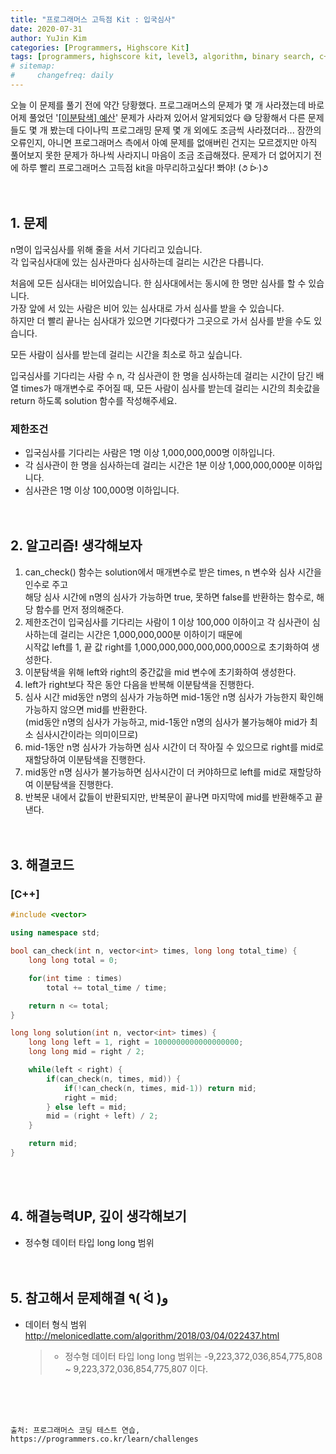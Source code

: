 ```yaml
---
title: "프로그래머스 고득점 Kit : 입국심사"
date: 2020-07-31
author: YuJin Kim
categories: [Programmers, Highscore Kit]
tags: [programmers, highscore kit, level3, algorithm, binary search, c++]
# sitemap:
#     changefreq: daily
---
```


오늘 이 문제를 풀기 전에 약간 당황했다. 프로그래머스의 문제가 몇 개 사라졌는데 바로 어제 풀었던 '[[이분탐색] 예산]({{site.url}}/posts/buget_level3)' 문제가 사라져 있어서 알게되었다 😅 당황해서 다른 문제들도 몇 개 봤는데 다이나믹 프로그래밍 문제 몇 개 외에도 조금씩 사라졌더라... 잠깐의 오류인지, 아니면 프로그래머스 측에서 아예 문제를 없애버린 건지는 모르겠지만 아직 풀어보지 못한 문제가 하나씩 사라지니 마음이 조금 조급해졌다. 문제가 더 없어지기 전에 하루 빨리 프로그래머스 고득점 kit을 마무리하고싶다! 뽜야! (૭ ᐕ)૭  
<br/>
<br/>

## 1. 문제

n명이 입국심사를 위해 줄을 서서 기다리고 있습니다.  
각 입국심사대에 있는 심사관마다 심사하는데 걸리는 시간은 다릅니다.

처음에 모든 심사대는 비어있습니다. 한 심사대에서는 동시에 한 명만 심사를 할 수 있습니다.  
가장 앞에 서 있는 사람은 비어 있는 심사대로 가서 심사를 받을 수 있습니다.  
하지만 더 빨리 끝나는 심사대가 있으면 기다렸다가 그곳으로 가서 심사를 받을 수도 있습니다.

모든 사람이 심사를 받는데 걸리는 시간을 최소로 하고 싶습니다.

입국심사를 기다리는 사람 수 n, 각 심사관이 한 명을 심사하는데 걸리는 시간이 담긴 배열 times가 매개변수로 주어질 때, 모든 사람이 심사를 받는데 걸리는 시간의 최솟값을 return 하도록 solution 함수를 작성해주세요.

### 제한조건

- 입국심사를 기다리는 사람은 1명 이상 1,000,000,000명 이하입니다.
- 각 심사관이 한 명을 심사하는데 걸리는 시간은 1분 이상 1,000,000,000분 이하입니다.
- 심사관은 1명 이상 100,000명 이하입니다.
  <br/><br/><br/>

## 2. 알고리즘! 생각해보자

1. can_check() 함수는 solution에서 매개변수로 받은 times, n 변수와 심사 시간을 인수로 주고  
   해당 심사 시간에 n명의 심사가 가능하면 true, 못하면 false를 반환하는 함수로, 해당 함수를 먼저 정의해준다.
2. 제한조건이 입국심사를 기다리는 사람이 1 이상 100,000 이하이고 각 심사관이 심사하는데 걸리는 시간은 1,000,000,000분 이하이기 때문에  
   시작값 left를 1, 끝 값 right를 1,000,000,000,000,000,000으로 초기화하여 생성한다.
3. 이분탐색을 위해 left와 right의 중간값을 mid 변수에 초기화하여 생성한다.
4. left가 right보다 작은 동안 다음을 반복해 이분탐색을 진행한다.
5. 심사 시간 mid동안 n명의 심사가 가능하면 mid-1동안 n명 심사가 가능한지 확인해 가능하지 않으면 mid를 반환한다.  
   (mid동안 n명의 심사가 가능하고, mid-1동안 n명의 심사가 불가능해야 mid가 최소 심사시간이라는 의미이므로)
6. mid-1동안 n명 심사가 가능하면 심사 시간이 더 작아질 수 있으므로 right를 mid로 재할당하여 이분탐색을 진행한다.
7. mid동안 n명 심사가 불가능하면 심사시간이 더 커야하므로 left를 mid로 재할당하여 이분탐색을 진행한다.
8. 반복문 내에서 값들이 반환되지만, 반복문이 끝나면 마지막에 mid를 반환해주고 끝낸다.  
   <br/><br/>

## 3. 해결코드

### [C++]

```c++
#include <vector>

using namespace std;

bool can_check(int n, vector<int> times, long long total_time) {
    long long total = 0;

    for(int time : times)
        total += total_time / time;

    return n <= total;
}

long long solution(int n, vector<int> times) {
    long long left = 1, right = 1000000000000000000;
    long long mid = right / 2;

    while(left < right) {
        if(can_check(n, times, mid)) {
            if(!can_check(n, times, mid-1)) return mid;
            right = mid;
        } else left = mid;
        mid = (right + left) / 2;
    }

    return mid;
}
```

<br/><br/>

## 4. 해결능력UP, 깊이 생각해보기

- 정수형 데이터 타입 long long 범위
  <br/><br/><br/>

## 5. 참고해서 문제해결 ٩( ᐛ )و

- 데이터 형식 범위 <http://melonicedlatte.com/algorithm/2018/03/04/022437.html>
  > - 정수형 데이터 타입 long long 범위는 -9,223,372,036,854,775,808 ~ 9,223,372,036,854,775,807 이다.

<br/><br/><br/>

```
출처: 프로그래머스 코딩 테스트 연습, https://programmers.co.kr/learn/challenges
```
